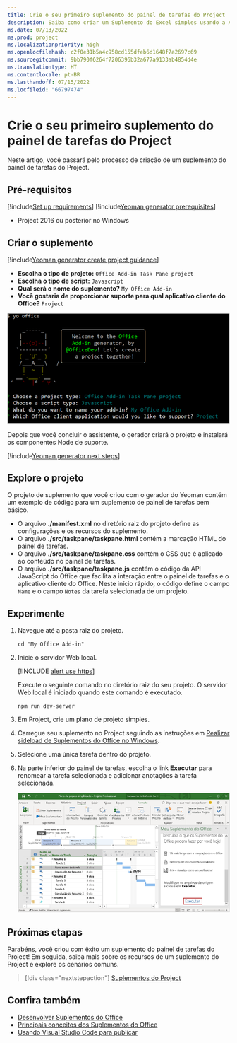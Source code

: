 ```yaml
---
title: Crie o seu primeiro suplemento do painel de tarefas do Project
description: Saiba como criar um Suplemento do Excel simples usando a API JS do Office.
ms.date: 07/13/2022
ms.prod: project
ms.localizationpriority: high
ms.openlocfilehash: c2f0e31b5a4c958cd155dfeb6d1648f7a2697c69
ms.sourcegitcommit: 9bb790f6264f7206396b32a677a9133ab4854d4e
ms.translationtype: HT
ms.contentlocale: pt-BR
ms.lasthandoff: 07/15/2022
ms.locfileid: "66797474"
---
```

# <a name="build-your-first-project-task-pane-add-in"></a>Crie o seu primeiro suplemento do painel de tarefas do Project

Neste artigo, você passará pelo processo de criação de um suplemento do painel de tarefas do Project.

## <a name="prerequisites"></a>Pré-requisitos

[!include[Set up requirements](../includes/set-up-dev-environment-beforehand.md)]
[!include[Yeoman generator prerequisites](../includes/quickstart-yo-prerequisites.md)]

- Project 2016 ou posterior no Windows

## <a name="create-the-add-in"></a>Criar o suplemento

[!include[Yeoman generator create project guidance](../includes/yo-office-command-guidance.md)]

- **Escolha o tipo de projeto:** `Office Add-in Task Pane project`
- **Escolha o tipo de script:** `Javascript`
- **Qual será o nome do suplemento?** `My Office Add-in`
- **Você gostaria de proporcionar suporte para qual aplicativo cliente do Office?** `Project`

![Os prompts e respostas para o gerador Yeoman em uma interface de linha de comando.](../images/yo-office-project.png)

Depois que você concluir o assistente, o gerador criará o projeto e instalará os componentes Node de suporte.

[!include[Yeoman generator next steps](../includes/yo-office-next-steps.md)]

## <a name="explore-the-project"></a>Explore o projeto

O projeto de suplemento que você criou com o gerador do Yeoman contém um exemplo de código para um suplemento de painel de tarefas bem básico.

- O arquivo **./manifest.xml** no diretório raiz do projeto define as configurações e os recursos do suplemento.
- O arquivo **./src/taskpane/taskpane.html** contém a marcação HTML do painel de tarefas.
- O arquivo **./src/taskpane/taskpane.css** contém o CSS que é aplicado ao conteúdo no painel de tarefas.
- O arquivo **./src/taskpane/taskpane.js** contém o código da API JavaScript do Office que facilita a interação entre o painel de tarefas e o aplicativo cliente do Office. Neste início rápido, o código define o campo `Name` e o campo `Notes` da tarefa selecionada de um projeto.

## <a name="try-it-out"></a>Experimente

1. Navegue até a pasta raiz do projeto.

    ```command&nbsp;line
    cd "My Office Add-in"
    ```

1. Inicie o servidor Web local.

    [!INCLUDE [alert use https](../includes/alert-use-https.md)]

    Execute o seguinte comando no diretório raiz do seu projeto. O servidor Web local é iniciado quando este comando é executado.

    ```command&nbsp;line
    npm run dev-server
    ```

1. Em Project, crie um plano de projeto simples.

1. Carregue seu suplemento no Project seguindo as instruções em [Realizar sideload de Suplementos do Office no Windows](../testing/create-a-network-shared-folder-catalog-for-task-pane-and-content-add-ins.md).

1. Selecione uma única tarefa dentro do projeto.

1. Na parte inferior do painel de tarefas, escolha o link **Executar** para renomear a tarefa selecionada e adicionar anotações à tarefa selecionada.

    ![O aplicativo Project com o suplemento do painel de tarefas carregado.](../images/project-quickstart-addin-1.png)

## <a name="next-steps"></a>Próximas etapas

Parabéns, você criou com êxito um suplemento do painel de tarefas do Project! Em seguida, saiba mais sobre os recursos de um suplemento do Project e explore os cenários comuns.

> [!div class="nextstepaction"]
> [Suplementos do Project](../project/project-add-ins.md)

## <a name="see-also"></a>Confira também

- [Desenvolver Suplementos do Office](../develop/develop-overview.md)
- [Principais conceitos dos Suplementos do Office](../overview/core-concepts-office-add-ins.md)
- [Usando Visual Studio Code para publicar](../publish/publish-add-in-vs-code.md#using-visual-studio-code-to-publish)
